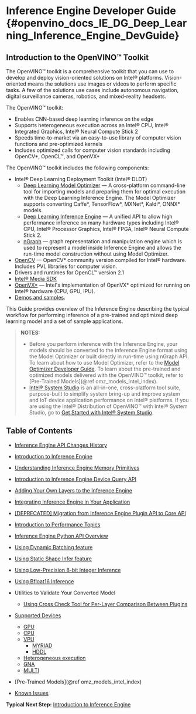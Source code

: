 # Inference Engine Developer Guide {#openvino_docs_IE_DG_Deep_Learning_Inference_Engine_DevGuide}

## Introduction to the OpenVINO™ Toolkit

The OpenVINO™ toolkit is a comprehensive toolkit that you can use to develop and deploy vision-oriented solutions on
Intel® platforms. Vision-oriented means the solutions use images or videos to perform specific tasks.
A few of the solutions use cases include autonomous navigation, digital surveillance cameras, robotics,
and mixed-reality headsets.

The OpenVINO™ toolkit:

* Enables CNN-based deep learning inference on the edge
* Supports heterogeneous execution across an Intel&reg; CPU, Intel&reg; Integrated Graphics, Intel&reg; Neural Compute Stick 2
* Speeds time-to-market via an easy-to-use library of computer vision functions and pre-optimized kernels
* Includes optimized calls for computer vision standards including OpenCV\*, OpenCL&trade;, and OpenVX\*

The OpenVINO™ toolkit includes the following components:

* Intel® Deep Learning Deployment Toolkit (Intel® DLDT)
    - [Deep Learning Model Optimizer](../MO_DG/Deep_Learning_Model_Optimizer_DevGuide.md) — A cross-platform command-line tool for importing models and
    preparing them for optimal execution with the Deep Learning Inference Engine. The Model Optimizer supports converting Caffe*,
    TensorFlow*, MXNet*, Kaldi*, ONNX* models.
    - [Deep Learning Inference Engine](inference_engine_intro.md) — A unified API to allow high performance inference on many hardware types
    including Intel® CPU, Intel® Processor Graphics, Intel® FPGA, Intel® Neural Compute Stick 2.
    - [nGraph](../nGraph_DG/nGraph_dg.md) — graph representation and manipulation engine which is used to represent a model inside Inference Engine and allows the run-time model construction without using Model Optimizer.
* [OpenCV](https://docs.opencv.org/) — OpenCV* community version compiled for Intel® hardware.
Includes PVL libraries for computer vision.
* Drivers and runtimes for OpenCL™ version 2.1
* [Intel® Media SDK](https://software.intel.com/en-us/media-sdk)
* [OpenVX*](https://software.intel.com/en-us/cvsdk-ovx-guide) — Intel's implementation of OpenVX*
optimized for running on Intel® hardware (CPU, GPU, IPU).
* [Demos and samples](Samples_Overview.md).


This Guide provides overview of the Inference Engine describing the typical workflow for performing
inference of a pre-trained and optimized deep learning model and a set of sample applications.

> **NOTES:**
> - Before you perform inference with the Inference Engine, your models should be converted to the Inference Engine format using the Model Optimizer or built directly in run-time using nGraph API. To learn about how to use Model Optimizer, refer to the [Model Optimizer Developer Guide](../MO_DG/Deep_Learning_Model_Optimizer_DevGuide.md). To learn about the pre-trained and optimized models delivered with the OpenVINO™ toolkit, refer to [Pre-Trained Models](@ref omz_models_intel_index).
> - [Intel® System Studio](https://software.intel.com/en-us/system-studio) is an all-in-one, cross-platform tool suite, purpose-built to simplify system bring-up and improve system and IoT device application performance on Intel® platforms. If you are using the Intel® Distribution of OpenVINO™ with Intel® System Studio, go to [Get Started with Intel® System Studio](https://software.intel.com/en-us/articles/get-started-with-openvino-and-intel-system-studio-2019).


## Table of Contents

* [Inference Engine API Changes History](API_Changes.md)

* [Introduction to Inference Engine](inference_engine_intro.md)

* [Understanding Inference Engine Memory Primitives](Memory_primitives.md)

* [Introduction to Inference Engine Device Query API](InferenceEngine_QueryAPI.md)

* [Adding Your Own Layers to the Inference Engine](Extensibility_DG/Intro.md)

* [Integrating Inference Engine in Your Application](Integrate_with_customer_application_new_API.md)

* [[DEPRECATED] Migration from Inference Engine Plugin API to Core API](Migration_CoreAPI.md)

* [Introduction to Performance Topics](Intro_to_Performance.md)

* [Inference Engine Python API Overview](../../inference-engine/ie_bridges/python/docs/api_overview.md)

* [Using Dynamic Batching feature](DynamicBatching.md)

* [Using Static Shape Infer feature](ShapeInference.md)

* [Using Low-Precision 8-bit Integer Inference](Int8Inference.md)

* [Using Bfloat16 Inference](Bfloat16Inference.md)

* Utilities to Validate Your Converted Model
    * [Using Cross Check Tool for Per-Layer Comparison Between Plugins](../../inference-engine/tools/cross_check_tool/README.md)

* [Supported Devices](supported_plugins/Supported_Devices.md)
    * [GPU](supported_plugins/CL_DNN.md)
    * [CPU](supported_plugins/CPU.md)
    * [VPU](supported_plugins/VPU.md)
      * [MYRIAD](supported_plugins/MYRIAD.md)
      * [HDDL](supported_plugins/HDDL.md)
    * [Heterogeneous execution](supported_plugins/HETERO.md)
    * [GNA](supported_plugins/GNA.md)
    * [MULTI](supported_plugins/MULTI.md)

* [Pre-Trained Models](@ref omz_models_intel_index)

* [Known Issues](Known_Issues_Limitations.md)

**Typical Next Step:** [Introduction to Inference Engine](inference_engine_intro.md)

